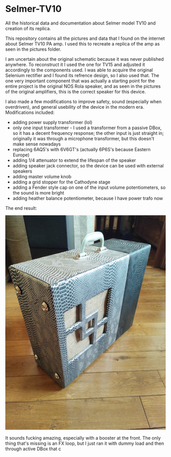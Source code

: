 # Selmer-TV10
All the historical data and documentation about Selmer model TV10 and creation of its replica.


This repository contains all the pictures and data that I found on the internet about Selmer TV10 PA amp. I used this to recreate a replica of the amp as seen in the pictures folder.


I am uncertain about the original schematic because it was never published anywhere. To reconstruct it I used the one for TV15 and adjusted it accordingly to the components used. I was able to acquire the original Selenium rectifier and I found its refrence design, so I also used that. The one very important component that was actually a starting point for the entire project is the original NOS Rola speaker, and as seen in the pictures of the original amplifiers, this is the correct speaker for this device.


I also made a few modifications to improve safety, sound (especially when overdriven), and general usebility of the device in the modern era. Modifications included:
- adding power supply transformer (lol)
- only one input transformer - I used a transformer from a passive DBox, so it has a decent frequency response; the other input is just straight in; originally it was through a microphone transformer, but this doesn't make sense nowadays
- replacing 6AQ5's with 6V6GT's (actually 6P6S's because Eastern Europe)
- adding 1/4 attenuator to extend the lifespan of the speaker
- adding speaker jack connector, so the device can be used with external speakers
- adding master volume knob
- adding a grid stopper for the Cathodyne stage
- adding a Fender style cap on one of the input volume potentiometers, so the sound is more bright
- adding heather balance potentiometer, because I have power trafo now



The end result:

<img src="https://github.com/Xses-1/Selmer-TV10/blob/main/Pictures/IMG_20230718_204245.jpg">


It sounds fucking amazing, especially with a booster at the front. The only thing that's missing is an FX loop, but I just ran it with dummy load and then through active DBox that c
